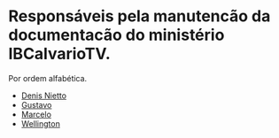 # Responsáveis pela manutencão da documentacão do ministério IBCalvarioTV.

Por ordem alfabética.

- [Denis Nietto](mailto:denisnietto@yahoo.com.br)
- [Gustavo](mailto:gustavo@hotmail.com)
- [Marcelo](mailto:marcelo@hotmail.com)
- [Wellington](mailto:wellington@hotmail.com)